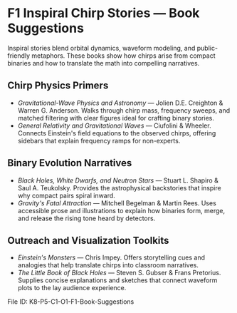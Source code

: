 # F1 Inspiral Chirp Stories — Book Suggestions

Inspiral stories blend orbital dynamics, waveform modeling, and public-friendly metaphors. These books show how chirps arise from compact binaries and how to translate the math into compelling narratives.

## Chirp Physics Primers
- *Gravitational-Wave Physics and Astronomy* — Jolien D.E. Creighton & Warren G. Anderson. Walks through chirp mass, frequency sweeps, and matched filtering with clear figures ideal for crafting binary stories.
- *General Relativity and Gravitational Waves* — Ciufolini & Wheeler. Connects Einstein's field equations to the observed chirps, offering sidebars that explain frequency ramps for non-experts.

## Binary Evolution Narratives
- *Black Holes, White Dwarfs, and Neutron Stars* — Stuart L. Shapiro & Saul A. Teukolsky. Provides the astrophysical backstories that inspire why compact pairs spiral inward.
- *Gravity's Fatal Attraction* — Mitchell Begelman & Martin Rees. Uses accessible prose and illustrations to explain how binaries form, merge, and release the rising tone heard by detectors.

## Outreach and Visualization Toolkits
- *Einstein's Monsters* — Chris Impey. Offers storytelling cues and analogies that help translate chirps into classroom narratives.
- *The Little Book of Black Holes* — Steven S. Gubser & Frans Pretorius. Supplies concise explanations and sketches that connect waveform plots to the lay audience experience.

File ID: K8-P5-C1-O1-F1-Book-Suggestions
